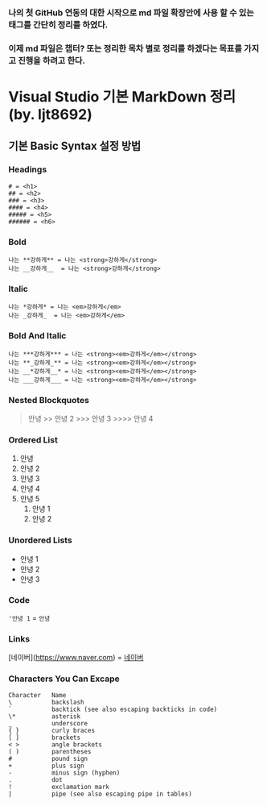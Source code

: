 
### 나의 첫 GitHub 연동의 대한 시작으로 md 파일 확장안에 사용 할 수 있는 태그를 간단히 정리를 하였다.
### 이제 md 파일은 챕터? 또는 정리한 목차 별로 정리를 하겠다는 목표를 가지고 진행을 하려고 한다.

# Visual Studio 기본 MarkDown 정리 (by. ljt8692) #
## 기본 Basic Syntax 설정 방법 ##
### Headings ###    
    # = <h1>
    ## = <h2>
    ### = <h3>
    #### = <h4>
    ##### = <h5>
    ###### = <h6>   
###

### Bold ###
    나는 **강하게** = 나는 <strong>강하게</strong>
    나는 __강하게__  = 나는 <strong>강하게</strong>

### Italic ###
    나는 *강하게* = 나는 <em>강하게</em>
    나는 _강하게_  = 나는 <em>강하게</em>

### Bold And Italic ###
    나는 ***강하게*** = 나는 <strong><em>강하게</em></strong>
    나는 **_강하게_** = 나는 <strong><em>강하게</em></strong>
    나는 __*강하게__* = 나는 <strong><em>강하게</em></strong>
    나는 ___강하게___ = 나는 <strong><em>강하게</em></strong>

### Nested Blockquotes ###

> 안녕
    >> 안녕 2
        >>> 안녕 3
            >>>> 안녕 4

### Ordered List ###
1. 안녕 
2. 안녕 2
3. 안녕 3
4. 안녕 4
5. 안녕 5
    1. 안녕 1
    2. 안녕 2

###  Unordered Lists ###
- 안녕 1
- 안녕 2 
- 안녕 3

### Code ###
`'안녕 1` = <code>안녕</code>

### Links ###
\[네이버](https://www.naver.com) = [네이버](https://www.naver.com)

### Characters You Can Excape ###

    Character	Name
    \	        backslash
    `	        backtick (see also escaping backticks in code)
    \*	        asterisk
    _	        underscore
    { }	        curly braces
    [ ]	        brackets
    < >	        angle brackets
    ( )	        parentheses
    #	        pound sign
    +	        plus sign
    -	        minus sign (hyphen)
    .	        dot
    !	        exclamation mark
    |	        pipe (see also escaping pipe in tables)




